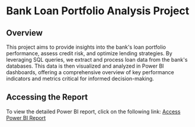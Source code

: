 # Bank Loan Portfolio Analysis Project

## Overview
This project aims to provide insights into the bank's loan portfolio performance, assess credit risk, and optimize lending strategies. By leveraging SQL queries, we extract and process loan data from the bank's databases. This data is then visualized and analyzed in Power BI dashboards, offering a comprehensive overview of key performance indicators and metrics critical for informed decision-making.

## Accessing the Report
To view the detailed Power BI report, click on the following link:
[Access Power BI Report](https://app.powerbi.com/view?r=eyJrIjoiYzE1YTdjMTYtODc3NC00MGQ3LWI2OTQtMDlkZDQyMmI1Zjk4IiwidCI6IjZlMjE0MDNiLTgxZWYtNGRkOC04NjFkLWMyZDJmNDA4YmQ3NSJ9)
